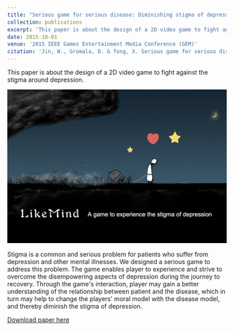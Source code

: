 ```yaml
---
title: "Serious game for serious disease: Diminishing stigma of depression via game experience"
collection: publications
excerpt: 'This paper is about the design of a 2D video game to fight against the stigma of depression.'
date: 2015-10-01
venue: '2015 IEEE Games Entertainment Media Conference (GEM)'
citation: 'Jin, W., Gromala, D. & Tong, X. Serious game for serious disease: Diminishing stigma of depression via game experience. in 2015 IEEE Games Entertainment Media Conference (GEM) 1–2 (2015). doi:10.1109/GEM.2015.7377256'
---
```

This paper is about the design of a 2D video game to fight against the stigma around depression.

![likemind-game](/images/LikeMind.jpg)

Stigma is a common and serious problem for patients who suffer from depression and other mental illnesses. We designed a serious game to address this problem. The game enables player to experience and strive to overcome the disempowering aspects of depression during the journey to recovery. Through the game's interaction, player may gain a better understanding of the relationship between patient and the disease, which in turn may help to change the players' moral model with the disease model, and thereby diminish the stigma of depression.


[Download paper here](http://weinajin.github.io/files/likemind_game_JIN.pdf)
